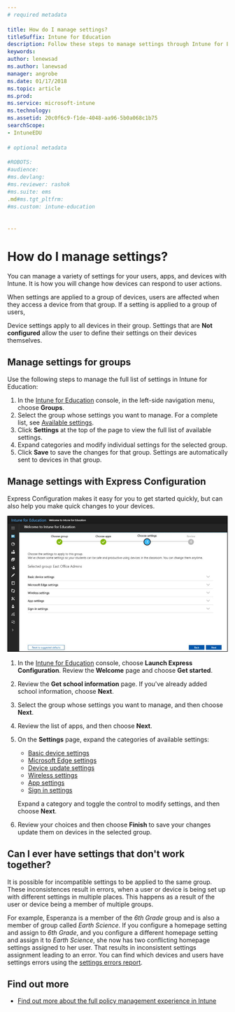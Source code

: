```yaml
---
# required metadata

title: How do I manage settings?
titleSuffix: Intune for Education
description: Follow these steps to manage settings through Intune for Education policies.
keywords:
author: lenewsad
ms.author: lanewsad
manager: angrobe
ms.date: 01/17/2018
ms.topic: article
ms.prod:
ms.service: microsoft-intune
ms.technology:
ms.assetid: 20c0f6c9-f1de-4048-aa96-5b0a068c1b75
searchScope:
- IntuneEDU

# optional metadata

#ROBOTS:
#audience:
#ms.devlang:
#ms.reviewer: rashok
#ms.suite: ems
.md#ms.tgt_pltfrm:
#ms.custom: intune-education


---
```


# How do I manage settings?

You can manage a variety of settings for your users, apps, and devices with Intune. It is how you will change how devices can respond to user actions.

When settings are applied to a group of devices, users are affected when they access a device from that group. If a setting is applied to a group of users,

Device settings apply to all devices in their group. Settings that are **Not configured** allow the user to define their settings on their devices themselves.

## Manage settings for groups

Use the following steps to manage the full list of settings in Intune for Education:
1. In the [Intune for Education](https://intuneeducation.portal.azure.com) console, in the left-side navigation menu, choose **Groups**.
2. Select the group whose settings you want to manage. For a complete list, see [Available settings](what-are-settings.md).
3. Click **Settings** at the top of the page to view the full list of available settings.
4. Expand categories and modify individual settings for the selected group.
5. Click **Save** to save the changes for that group. Settings are automatically sent to devices in that group.

## Manage settings with Express Configuration

Express Configuration makes it easy for you to get started quickly, but can also help you make quick changes to your devices.

  ![Express Configuration settings fix](./media/express-config-006-choose-settings.png)

1. In the [Intune for Education](https://intuneeducation.portal.azure.com) console, choose **Launch Express Configuration**. Review the **Welcome** page and choose **Get started**.
2. Review the **Get school information** page. If you've already added school information, choose **Next**.
3. Select the group whose settings you want to manage, and then choose **Next**.
4. Review the list of apps, and then choose **Next**.
5. On the **Settings** page, expand the categories of available settings:
   * [Basic device settings](available-settings.md#basic-device-settings)
   * [Microsoft Edge settings](available-settings.md#microsoft-edge-settings)
   * [Device update settings](available-settings.md#device-update-settings)
   * [Wireless settings](available-settings.md#wireless-settings)
   * [App settings](available-settings.md#app-settings)
   * [Sign in settings](available-settings.md#sign-in-settings)

   Expand a category and toggle the control to modify settings, and then choose **Next**.

6. Review your choices and then choose **Finish** to save your changes update them on devices in the selected group.

## Can I ever have settings that don't work together?

It is possible for incompatible settings to be applied to the same group. These inconsistences result in errors, when a user or device is being set up with different settings in multiple places. This happens as a result of the user or device being a member of multiple groups.

For example, Esperanza is a member of the *6th Grade* group and is also a member of group called *Earth Science*. If you configure a homepage setting and assign to *6th Grade*, and you configure a different homepage setting and assign it to *Earth Science*, she now has two conflicting homepage settings assigned to her user. That results in inconsistent settings assignment leading to an error. You can find which devices and users have settings errors using the [settings errors report](what-are-reports.md).

## Find out more

- [Find out more about the full policy management experience in  Intune](https://docs.microsoft.com/intune/deploy-use/manage-settings-and-features-on-your-devices-with-microsoft-intune-policies)
